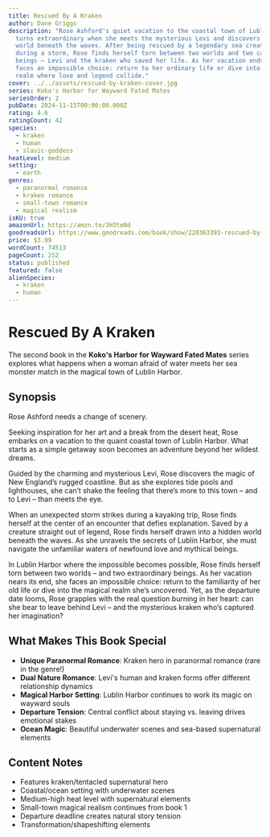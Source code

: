```yaml
---
title: Rescued By A Kraken
author: Dane Griggs
description: "Rose Ashford's quiet vacation to the coastal town of Lublin Harbor
  turns extraordinary when she meets the mysterious Levi and discovers a hidden
  world beneath the waves. After being rescued by a legendary sea creature
  during a storm, Rose finds herself torn between two worlds and two captivating
  beings – Levi and the kraken who saved her life. As her vacation ends, she
  faces an impossible choice: return to her ordinary life or dive into a magical
  realm where love and legend collide."
cover: ../../assets/rescued-by-kraken-cover.jpg
series: Koko's Harbor for Wayward Fated Mates
seriesOrder: 2
pubDate: 2024-11-15T00:00:00.000Z
rating: 4.6
ratingCount: 42
species:
  - kraken
  - human
  - slavic-goddess
heatLevel: medium
setting:
  - earth
genres:
  - paranormal romance
  - kraken romance
  - small-town romance
  - magical realism
isKU: true
amazonUrl: https://amzn.to/3H3teNd
goodreadsUrl: https://www.goodreads.com/book/show/220363393-rescued-by-a-kraken
price: $3.99
wordCount: 74513
pageCount: 252
status: published
featured: false
alienSpecies:
  - kraken
  - human
---
```


# Rescued By A Kraken

The second book in the **Koko's Harbor for Wayward Fated Mates** series explores what happens when a woman afraid of water meets her sea monster match in the magical town of Lublin Harbor.

## Synopsis

Rose Ashford needs a change of scenery.

Seeking inspiration for her art and a break from the desert heat, Rose embarks on a vacation to the quaint coastal town of Lublin Harbor. What starts as a simple getaway soon becomes an adventure beyond her wildest dreams.

Guided by the charming and mysterious Levi, Rose discovers the magic of New England’s rugged coastline. But as she explores tide pools and lighthouses, she can’t shake the feeling that there’s more to this town – and to Levi – than meets the eye.

When an unexpected storm strikes during a kayaking trip, Rose finds herself at the center of an encounter that defies explanation. Saved by a creature straight out of legend, Rose finds herself drawn into a hidden world beneath the waves. As she unravels the secrets of Lublin Harbor, she must navigate the unfamiliar waters of newfound love and mythical beings.

In Lublin Harbor where the impossible becomes possible, Rose finds herself torn between two worlds – and two extraordinary beings. As her vacation nears its end, she faces an impossible choice: return to the familiarity of her old life or dive into the magical realm she’s uncovered. Yet, as the departure date looms, Rose grapples with the real question burning in her heart: can she bear to leave behind Levi – and the mysterious kraken who’s captured her imagination?

## What Makes This Book Special

- **Unique Paranormal Romance**: Kraken hero in paranormal romance (rare in the genre!)
- **Dual Nature Romance**: Levi's human and kraken forms offer different relationship dynamics
- **Magical Harbor Setting**: Lublin Harbor continues to work its magic on wayward souls
- **Departure Tension**: Central conflict about staying vs. leaving drives emotional stakes
- **Ocean Magic**: Beautiful underwater scenes and sea-based supernatural elements

## Content Notes

- Features kraken/tentacled supernatural hero
- Coastal/ocean setting with underwater scenes
- Medium-high heat level with supernatural elements
- Small-town magical realism continues from book 1
- Departure deadline creates natural story tension
- Transformation/shapeshifting elements
